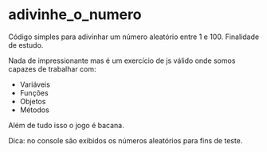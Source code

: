 # adivinhe_o_numero
Código simples para adivinhar um número aleatório entre 1 e 100. Finalidade de estudo.

Nada de impressionante mas é um exercício de js válido onde somos  capazes de trabalhar com:

* Variáveis
* Funções
* Objetos
* Métodos

Além de tudo isso o jogo é bacana. 

Dica: no console são exibidos os números aleatórios para fins de teste.

